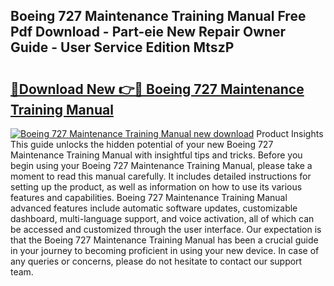 ## Boeing 727 Maintenance Training Manual Free Pdf Download - Part-eie New Repair Owner Guide - User Service Edition MtszP

# <h2><a href="http://bc53123.oget.top/?id=Boeing+727+Maintenance+Training+Manual">🔗Download New 👉🔴 Boeing 727 Maintenance Training Manual</a></h2>

[![Boeing 727 Maintenance Training Manual new download](https://i.imgur.com/5g1atiW.png)](http://bc53123.oget.top/?id=Boeing+727+Maintenance+Training+Manual)
Product Insights This guide unlocks the hidden potential of your new Boeing 727 Maintenance Training Manual with insightful tips and tricks. Before you begin using your Boeing 727 Maintenance Training Manual, please take a moment to read this manual carefully. It includes detailed instructions for setting up the product, as well as information on how to use its various features and capabilities. Boeing 727 Maintenance Training Manual advanced features include automatic software updates, customizable dashboard, multi-language support, and voice activation, all of which can be accessed and customized through the user interface. Our expectation is that the Boeing 727 Maintenance Training Manual has been a crucial guide in your journey to becoming proficient in using your new device. In case of any queries or concerns, please do not hesitate to contact our support team.
